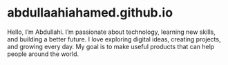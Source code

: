 # abdullaahiahamed.github.io
Hello, I’m Abdullahi. I’m passionate about technology, learning new skills, and building a better future. I love exploring digital ideas, creating projects, and growing every day. My goal is to make useful products that can help people around the world.
